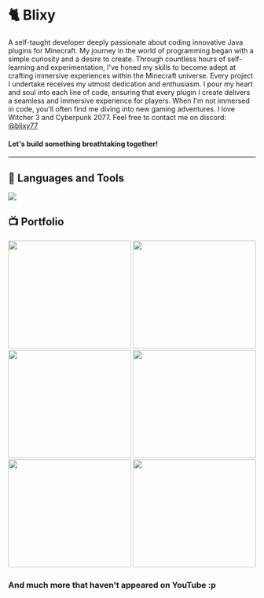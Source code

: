 # 🐈 Blixy

A self-taught developer deeply passionate about coding innovative Java plugins for Minecraft. My journey in the world of programming began with a simple curiosity and a desire to create. Through countless hours of self-learning and experimentation, I've honed my skills to become adept at crafting immersive experiences within the Minecraft universe. Every project I undertake receives my utmost dedication and enthusiasm. I pour my heart and soul into each line of code, ensuring that every plugin I create delivers a seamless and immersive experience for players. When I'm not immersed in code, you'll often find me diving into new gaming adventures. I love Witcher 3 and Cyberpunk 2077. Feel free to contact me on discord: [@blixy77](https://discord.com/users/1022880590950846525)



#### Let's build something breathtaking together!

---
## 🧰 Languages and Tools
<p align="left"> 
  <img src="https://skillicons.dev/icons?i=idea,vscode,discord,java,gradle,git,github,mongodb,mysql,sqlite,windows" />
</p>

## 📺 Portfolio

<div align="left"> 
  <a href="https://www.youtube.com/watch?v=RozktN8FdbY"> <img src="https://github.com/blixy77/blixy77/assets/116496257/be7e5c00-4454-476d-ba0e-5899ab196a9f" width=250px height=220px></a>
  <a href="https://www.youtube.com/watch?v=xJqaqq9l74Y"> <img src="https://github.com/blixy77/blixy77/assets/116496257/c4e1ce0b-6175-4e92-a524-651f41961295" width=250px height=220px></a>
  <a href="https://www.youtube.com/watch?v=YbPdupofMas"> <img src="https://github.com/blixy77/blixy77/assets/116496257/cdbfc8ca-e8db-4e77-b647-e6007adbe359" width=250px height=220px></a>
  <a href="https://www.youtube.com/watch?v=JTW9FvkqQjc"> <img src="https://github.com/blixy77/blixy77/assets/116496257/49e73e86-7f82-4f75-ba9e-aa206a08f0cc" width=250px height=220px></a>
  <a href="https://www.youtube.com/watch?v=R-ex5iO_lFo"> <img src="https://github.com/blixy77/blixy77/assets/116496257/2782506f-2c26-4ea5-a455-82fb806933d5" width=250px height=220px></a>
  <a href="https://www.youtube.com/watch?v=td54IJHa_ko"> <img src="https://github.com/blixy77/blixy77/assets/116496257/86399f36-a5d5-43d8-a6f8-cb7b191050a4" width=250px height=220px></a>
</div>

### And much more that haven't appeared on YouTube :p
